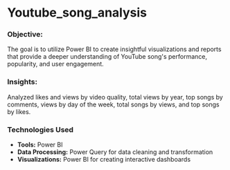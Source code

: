 # Youtube_song_analysis
### Objective:
The goal is to utilize Power BI to create insightful visualizations and reports that provide a deeper understanding of YouTube song's performance, popularity, and user engagement.
### Insights:
Analyzed likes and views by video quality, total views by year, top songs by comments, views by day of the week, total songs by views, and top songs by likes.
### Technologies Used
- **Tools:** Power BI
- **Data Processing:** Power Query for data cleaning and transformation
- **Visualizations:** Power BI for creating interactive dashboards
